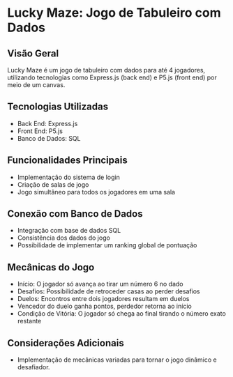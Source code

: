 # Lucky Maze: Jogo de Tabuleiro com Dados

## Visão Geral
Lucky Maze é um jogo de tabuleiro com dados para até 4 jogadores, utilizando tecnologias como Express.js (back end) e P5.js (front end) por meio de um canvas.

## Tecnologias Utilizadas
- Back End: Express.js
- Front End: P5.js
- Banco de Dados: SQL

## Funcionalidades Principais
- Implementação do sistema de login
- Criação de salas de jogo
- Jogo simultâneo para todos os jogadores em uma sala

## Conexão com Banco de Dados
- Integração com base de dados SQL
- Consistência dos dados do jogo
- Possibilidade de implementar um ranking global de pontuação

## Mecânicas do Jogo
- Início: O jogador só avança ao tirar um número 6 no dado
- Desafios: Possibilidade de retroceder casas ao perder desafios
- Duelos: Encontros entre dois jogadores resultam em duelos
- Vencedor do duelo ganha pontos, perdedor retorna ao início
- Condição de Vitória: O jogador só chega ao final tirando o número exato restante

## Considerações Adicionais
- Implementação de mecânicas variadas para tornar o jogo dinâmico e desafiador.
